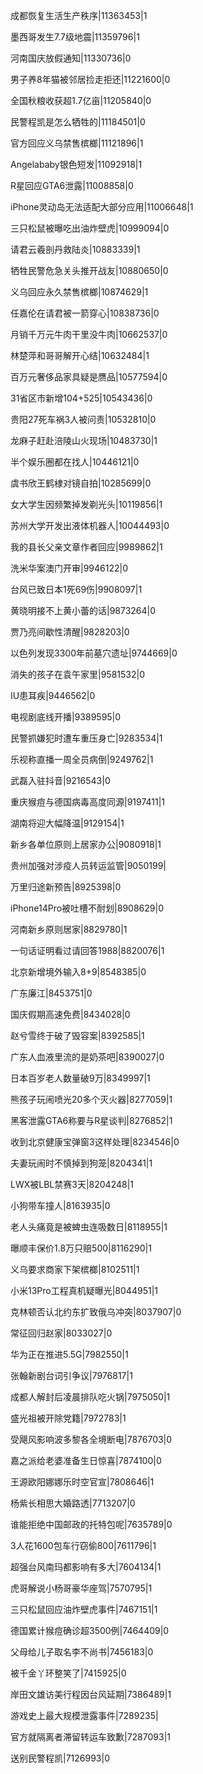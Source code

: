成都恢复生活生产秩序|11363453|1

墨西哥发生7.7级地震|11359796|1

河南国庆放假通知|11330736|0

男子养8年猫被邻居捡走拒还|11221600|0

全国秋粮收获超1.7亿亩|11205840|0

民警程凯是怎么牺牲的|11184501|0

官方回应义乌禁售槟榔|11121896|1

Angelababy银色短发|11092918|1

R星回应GTA6泄露|11008858|0

iPhone灵动岛无法适配大部分应用|11006648|1

三只松鼠被曝吃出油炸壁虎|10999094|0

请君云羲剖丹救陆炎|10883339|1

牺牲民警危急关头推开战友|10880650|0

义乌回应永久禁售槟榔|10874629|1

任嘉伦在请君被一箭穿心|10838736|0

月销千万元牛肉干里没牛肉|10662537|0

林楚萍和哥哥解开心结|10632484|1

百万元奢侈品家具疑是赝品|10577594|0

31省区市新增104+525|10543436|0

贵阳27死车祸3人被问责|10532810|0

龙麻子赶赴涪陵山火现场|10483730|1

半个娱乐圈都在找人|10446121|0

虞书欣王鹤棣对镜自拍|10285699|0

女大学生因频繁掉发剃光头|10119856|1

苏州大学开发出液体机器人|10044493|0

我的县长父亲文章作者回应|9989862|1

洗米华案澳门开审|9946122|0

台风已致日本1死69伤|9908097|1

黄晓明接不上黄小蕾的话|9873264|0

贾乃亮间歇性清醒|9828203|0

以色列发现3300年前墓穴遗址|9744669|0

消失的孩子在袁午家里|9581532|0

IU患耳疾|9446562|0

电视剧底线开播|9389595|0

民警抓嫌犯时遭车重压身亡|9283534|1

乐视称直播一周全员病倒|9249762|1

武磊入驻抖音|9216543|0

重庆猴痘与德国病毒高度同源|9197411|1

湖南将迎大幅降温|9129154|1

新乡各单位原则上居家办公|9080918|1

贵州加强对涉疫人员转运监管|9050199|

万里归途新预告|8925398|0

iPhone14Pro被吐槽不耐划|8908629|0

河南新乡原则居家|8829780|1

一句话证明看过请回答1988|8820076|1

北京新增境外输入8+9|8548385|0

广东廉江|8453751|0

国庆假期高速免费|8434028|0

赵兮雪终于破了毁容案|8392585|1

广东人血液里流的是奶茶吧|8390027|0

日本百岁老人数量破9万|8349997|1

熊孩子玩闹喷光20多个灭火器|8277059|1

黑客泄露GTA6称要与R星谈判|8276852|1

收到北京健康宝弹窗3这样处理|8234546|0

夫妻玩闹时不慎掉到狗笼|8204341|1

LWX被LBL禁赛3天|8204248|1

小狗带车撞人|8163935|0

老人头痛竟是被蜱虫连吸数日|8118955|1

曝顺丰保价1.8万只赔500|8116290|1

义乌要求商家下架槟榔|8102511|1

小米13Pro工程真机疑曝光|8044951|1

克林顿否认北约东扩致俄乌冲突|8037907|0

常征回归赵家|8033027|0

华为正在推进5.5G|7982550|1

张翰新剧台词引争议|7976817|1

成都人解封后凌晨排队吃火锅|7975050|1

盛光祖被开除党籍|7972783|1

受飓风影响波多黎各全境断电|7876703|0

嘉之派给老婆准备生日惊喜|7874100|0

王源欧阳娜娜乐时空官宣|7808646|1

杨紫长相思大婚路透|7713207|0

谁能拒绝中国邮政的托特包呢|7635789|0

3人花1600包车行窃偷800|7611796|1

超强台风南玛都影响有多大|7604134|1

虎哥解说小杨哥豪华座驾|7570795|1

三只松鼠回应油炸壁虎事件|7467151|1

德国累计猴痘确诊超3500例|7464409|0

父母给儿子取名李不尚书|7456183|0

被千金丫环整笑了|7415925|0

岸田文雄访美行程因台风延期|7386489|1

游戏史上最大规模泄露事件|7289235|

官方就隔离者滞留转运车致歉|7287093|1

送别民警程凯|7126993|0

